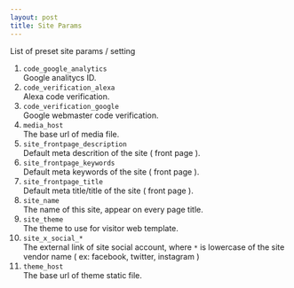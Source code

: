 ```yaml
---
layout: post
title: Site Params
---
```


List of preset site params / setting

1. `code_google_analytics`  
Google analitycs ID.
1. `code_verification_alexa`  
Alexa code verification.
1. `code_verification_google`  
Google webmaster code verification.
1. `media_host`  
The base url of media file.
1. `site_frontpage_description`  
Default meta descrition of the site ( front page ).
1. `site_frontpage_keywords`  
Default meta keywords of the site ( front page ).
1. `site_frontpage_title`  
Default meta title/title of the site ( front page ).
1. `site_name`  
The name of this site, appear on every page title.
1. `site_theme`  
The theme to use for visitor web template.
1. `site_x_social_*`  
The external link of site social account, where `*` is lowercase of the site vendor name ( ex: facebook, twitter, instagram )
1. `theme_host`  
The base url of theme static file.